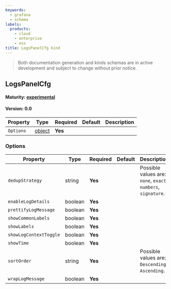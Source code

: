 ```yaml
---
keywords:
  - grafana
  - schema
labels:
  products:
    - cloud
    - enterprise
    - oss
title: LogsPanelCfg kind
---
```

> Both documentation generation and kinds schemas are in active development and subject to change without prior notice.

## LogsPanelCfg

#### Maturity: [experimental](../../../maturity/#experimental)
#### Version: 0.0



| Property  | Type               | Required | Default | Description |
|-----------|--------------------|----------|---------|-------------|
| `Options` | [object](#options) | **Yes**  |         |             |

### Options

| Property               | Type    | Required | Default | Description                                                   |
|------------------------|---------|----------|---------|---------------------------------------------------------------|
| `dedupStrategy`        | string  | **Yes**  |         | Possible values are: `none`, `exact`, `numbers`, `signature`. |
| `enableLogDetails`     | boolean | **Yes**  |         |                                                               |
| `prettifyLogMessage`   | boolean | **Yes**  |         |                                                               |
| `showCommonLabels`     | boolean | **Yes**  |         |                                                               |
| `showLabels`           | boolean | **Yes**  |         |                                                               |
| `showLogContextToggle` | boolean | **Yes**  |         |                                                               |
| `showTime`             | boolean | **Yes**  |         |                                                               |
| `sortOrder`            | string  | **Yes**  |         | Possible values are: `Descending`, `Ascending`.               |
| `wrapLogMessage`       | boolean | **Yes**  |         |                                                               |


